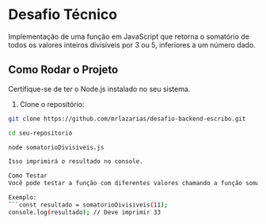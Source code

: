 # Desafio Técnico 

Implementação de uma função em JavaScript que retorna o somatório de todos os valores inteiros divisíveis por 3 ou 5, inferiores a um número dado.

## Como Rodar o Projeto

Certifique-se de ter o Node.js instalado no seu sistema.

1. Clone o repositório:

```bash
git clone https://github.com/mrlazarias/desafio-backend-escribo.git

cd seu-repositorio

node somatorioDivisiveis.js

Isso imprimirá o resultado no console.

Como Testar
Você pode testar a função com diferentes valores chamando a função somatorioDivisiveis com argumentos diferentes no arquivo JavaScript.

Exemplo:
```const resultado = somatorioDivisiveis(11);
console.log(resultado); // Deve imprimir 33

